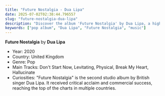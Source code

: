 ```yaml
---
title: "Future Nostalgia - Dua Lipa"
date: 2025-07-02T02:38:44.796557
slug: "future-nostalgia-dua-lipa"
description: "Discover the album 'Future Nostalgia' by Dua Lipa, a highlight in pop music."
keywords: ["pop album", "Dua Lipa", "Future Nostalgia", "music"]
---
```


**Future Nostalgia** by **Dua Lipa**

- Year: 2020
- Country: United Kingdom
- Genre: Pop
- Main Tracks: Don't Start Now, Levitating, Physical, Break My Heart, Hallucinate
- Curiosities: "Future Nostalgia" is the second studio album by British singer Dua Lipa. It received critical acclaim and commercial success, reaching the top of the charts in multiple countries.